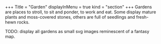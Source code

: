 +++
Title = "Garden"
displayInMenu = true
kind = "section"
+++
Gardens are places to stroll, to sit and ponder, to work and eat. Some display mature plants and moss-covered stones, others are full of seedlings and fresh-hewn rocks.

TODO: display all gardens as small svg images reminescent of a fantasy map.

